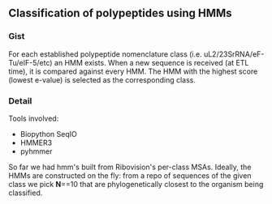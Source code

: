 ## Classification of polypeptides using HMMs

### Gist

For each established polypeptide nomenclature class (i.e. uL2/23SrRNA/eF-Tu/eIF-5/etc) an HMM exists. When a new sequence is received (at ETL time), it is compared against every HMM. The HMM with the highest score (lowest e-value) is selected as the corresponding class.


### Detail

Tools involved:
- Biopython SeqIO
- HMMER3
- pyhmmer

So far we had hmm's built from Ribovision's per-class MSAs. Ideally, the HMMs are constructed on the fly: from a repo of sequences of the given class we pick **N**==10 that are phylogenetically closest to the organism being classified.

